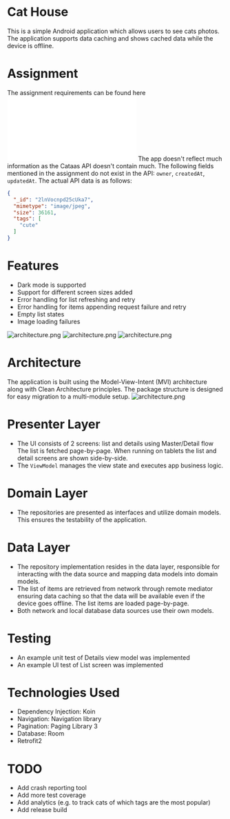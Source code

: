 # Cat House
This is a simple Android application which allows users to see cats photos. The application supports data caching and shows cached data while the device is offline.  

# Assignment
The assignment requirements can be found here
![assignment.pdf](assignment/assignment.pdf)
The app doesn't reflect much information as the Cataas API doesn't contain much. The following fields mentioned in the assignment do not exist in the API: `owner`, `createdAt`, `updatedAt`. The actual API data is as follows:
```json
{
  "_id": "2lnVocnpd25cUka7",
  "mimetype": "image/jpeg",
  "size": 36161,
  "tags": [
    "cute"
  ]
}
```

# Features
- Dark mode is supported
- Support for different screen sizes added
- Error handling for list refreshing and retry
- Error handling for items appending request failure and retry
- Empty list states
- Image loading failures

![architecture.png](screenshots/tablet.png)
![architecture.png](screenshots/error_handling_refresh.png)
![architecture.png](screenshots/error_handling_append.png)

# Architecture
The application is built using the Model-View-Intent (MVI) architecture along with Clean Architecture principles. The package structure is designed for easy migration to a multi-module setup.
![architecture.png](screenshots/architecture.png)

# Presenter Layer
- The UI consists of 2 screens: list and details using Master/Detail flow The list is fetched page-by-page. When running on tablets the list and detail screens are shown side-by-side.
- The `ViewModel` manages the view state and executes app business logic.

# Domain Layer
- The repositories are presented as interfaces and utilize domain models. This ensures the testability of the application.

# Data Layer
- The repository implementation resides in the data layer, responsible for interacting with the data source and mapping data models into domain models.
- The list of items are retrieved from network through remote mediator ensuring data caching so that the data will be available even if the device goes offline. The list items are loaded page-by-page. 
- Both network and local database data sources use their own models.

# Testing
- An example unit test of Details view model was implemented
- An example UI test of List screen was implemented

# Technologies Used
- Dependency Injection: Koin
- Navigation: Navigation library
- Pagination: Paging Library 3
- Database: Room
- Retrofit2

# TODO
- Add crash reporting tool
- Add more test coverage
- Add analytics (e.g. to track cats of which tags are the most popular)
- Add release build